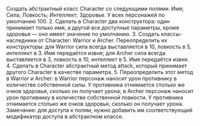 Создать абстрактный класс Character со следующими полями:
Имя;
Сила;
Ловкость;
Интеллект;
Здоровье. У всех персонажей по умолчанию 100.
2. Сделать в Character два конструктора: один принимает только имя, 
    а другой все доступные параметры, кроме здоровья — оно имеет значение по умолчанию.
3. Создать классы-наследники от Character: Warrior и Archer. Переопределить их конструкторы:
   для Warrior сила всегда выставляется в 10, ловкость в 5, интеллект в 3. Имя передаётся извне;
   для Archer сила всегда выставляется в 3, ловкость в 10, интеллект в 5. Имя передаётся извне.
4. Сделать в Character абстрактный метод attack, который принимает другого Character в качестве параметра.
   5. Переопределить этот метод в Warrior и Archer:
      в Warrior персонаж наносит урон противнику в количестве собственной силы. 
   У противника отнимается столько же очков здоровья, сколько он получает урона;
      в Archer персонаж наносит урон противнику в количестве собственной ловкости. 
   У противника отнимается столько же очков здоровья, сколько он получает урона.
      Замечание: для доступа к полям, нужно добавить им соответствующий модификатор доступа в абстрактном классе.

